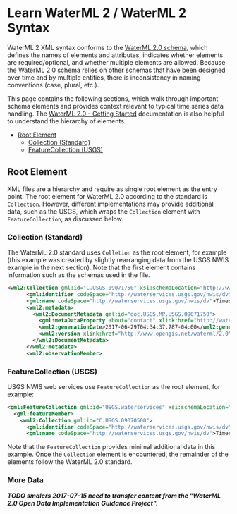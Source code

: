 # Learn WaterML 2 / WaterML 2 Syntax #

WaterML 2 XML syntax conforms to the [WaterML 2.0 schema](http://www.opengeospatial.org/standards/waterml),
which defines the names of elements and attributes,
indicates whether elements are required/optional, and whether multiple elements are allowed.
Because the WaterML 2.0 schema relies on other schemas that have been designed over time and by multiple entities,
there is inconsistency in naming conventions (case, plural, etc.).

This page contains the following sections, which walk through important schema elements and provides
context relevant to typical time series data handling.
The [WaterML 2.0 - Getting Started](http://external.opengeospatial.org/twiki_public/WaterML/WaterML2GettingStarted)
documentation is also helpful to understand the hierarchy of elements.

* [Root Element](#root-element)
	+ [Collection (Standard)](#collection-Standard)
	+ [FeatureCollection (USGS)](#featurecollection-usgs)

## Root Element ##

XML files are a hierarchy and require as single root element as the entry point.
The root element for WaterML 2.0 according to the standard is `Collection`.
However, different implementations may provide additional data, such as the USGS, which wraps the `Collection` element with `FeatureCollection`,
as discussed below.

### Collection (Standard) ###

The WaterML 2.0 standard uses `Colletion` as the root element, for example (this example was created by slightly rearranging data
from the USGS NWIS example in the next section).
Note that the first element contains information such as the schemas used in the file.

```xml
<wml2:Collection gml:id="C.USGS.09071750" xsi:schemaLocation="http://www.opengis.net/waterml/2.0 http://schemas.opengis.net/waterml/2.0/waterml2.xsd" xmlns:gml="http://www.opengis.net/gml/3.2" xmlns:xsi="http://www.w3.org/2001/XMLSchema-instance" xmlns:wml2="http://www.opengis.net/waterml/2.0" xmlns:xlink="http://www.w3.org/1999/xlink" xmlns:om="http://www.opengis.net/om/2.0" xmlns:sa="http://www.opengis.net/sampling/2.0" xmlns:sams="http://www.opengis.net/samplingSpatial/2.0" xmlns:swe="http://www.opengis.net/swe/2.0">
      <gml:identifier codeSpace="http://waterservices.usgs.gov/nwis/dv">USGS.09071750</gml:identifier>
      <gml:name codeSpace="http://waterservices.usgs.gov/nwis/dv">Timeseries collected at COLORADO RIVER ABOVE GLENWOOD SPRINGS, CO</gml:name>
      <wml2:metadata>
        <wml2:DocumentMetadata gml:id="doc.USGS.MP.USGS.09071750">
          <gml:metaDataProperty about="contact" xlink:href="http://waterservices.usgs.gov"/>
          <wml2:generationDate>2017-06-29T04:34:37.787-04:00</wml2:generationDate>
          <wml2:version xlink:href="http://www.opengis.net/waterml/2.0" xlink:title="WaterML 2.0"/>
        </wml2:DocumentMetadata>
      </wml2:metadata>
      <wml2:observationMember>
```

### FeatureCollection (USGS) ###

USGS NWIS web services use `FeatureCollection` as the root element, for example:

```xml
<gml:FeatureCollection gml:id="USGS.waterservices" xsi:schemaLocation="http://www.opengis.net/waterml/2.0 http://schemas.opengis.net/waterml/2.0/waterml2.xsd" xmlns:gml="http://www.opengis.net/gml/3.2" xmlns:xsi="http://www.w3.org/2001/XMLSchema-instance" xmlns:wml2="http://www.opengis.net/waterml/2.0" xmlns:xlink="http://www.w3.org/1999/xlink" xmlns:om="http://www.opengis.net/om/2.0" xmlns:sa="http://www.opengis.net/sampling/2.0" xmlns:sams="http://www.opengis.net/samplingSpatial/2.0" xmlns:swe="http://www.opengis.net/swe/2.0">
  <gml:featureMember>
    <wml2:Collection gml:id="C.USGS.09070500">
      <gml:identifier codeSpace="http://waterservices.usgs.gov/nwis/dv">USGS.09070500</gml:identifier>
      <gml:name codeSpace="http://waterservices.usgs.gov/nwis/dv">Timeseries collected at COLORADO RIVER NEAR DOTSERO, CO</gml:name>

```

Note that the `FeatureCollection` provides minimal additional data in this example.
Once the `Collection` element is encountered, the remainder of the elements follow the WaterML 2.0 standard.

### More Data ###

***TODO smalers 2017-07-15 need to transfer content from the "WaterML 2.0 Open Data Implementation Guidance Project".***`
